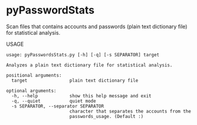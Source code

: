 # pyPasswordStats
Scan files that contains accounts and passwords (plain text dictionary file) for statistical analysis.


USAGE

    usage: pyPasswordsStats.py [-h] [-q] [-s SEPARATOR] target
    
    Analyzes a plain text dictionary file for statistical analysis.
    
    positional arguments:
      target                plain text dictionary file
    
    optional arguments:
      -h, --help            show this help message and exit
      -q, --quiet           quiet mode
      -s SEPARATOR, --separator SEPARATOR
                            character that separates the accounts from the
                            passwords_usage. (Default :)